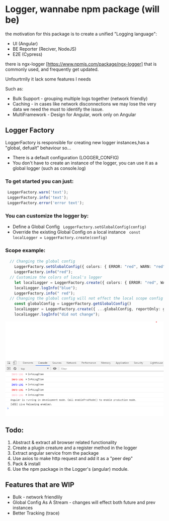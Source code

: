 # Logger, wannabe npm package (will be)

the motivation for this package is to create a unified "Logging language": 
- UI (Angular)
- BE Reporter (Reciver, NodeJS)
- E2E (Cypress)

there is ngx-logger [https://www.npmjs.com/package/ngx-logger] that is commonly used, and frequently get updated.

Unfourtrnlly it lack some features I needs

Such as:
 * Bulk Support - grouping multiple logs together (network friendly)
 * Caching - in cases like network disconnections we may lose the very data we need the must to identify the issue.
 * MultiFramework - Design for Angular, work only on Angular

  ## Logger Factory
 LoggerFactory is responsible for creating new logger instances,has a "global, defualt" behaviour so...
   - There is a default configuration (LOGGER_CONFIG)
   - You don't have to create an instance of the logger, you can use it as a global logger (such as console.log)
 
 ### To get started you can just: 
   ```ts
    LoggerFactory.warn('text');
    LoggerFactory.info('text');
    LoggerFactory.error('error text');
   ```

 ### You can customize the logger by:
  - Define a Global Config 
``` LoggerFactory.setGlobalConfig(config)```
  - Override the existing Global Config on a local instance 
``` const localLogger = LoggerFactory.create(config)```
### Scope example:
```ts
  // Changing the global config 
    LoggerFactory.setGlobalConfig({ colors: { ERROR: "red", WARN: "red", INFO: "red" } });
    LoggerFactory.info("red");
  // Customize the colors of local's logger 
    let localLogger = LoggerFactory.create({ colors: { ERROR: "red", WARN: "orange", INFO: "blue" } });
    localLogger.logInfo("blue");
    LoggerFactory.info(" red");
  // Changing the global config will not effect the local scope config but will effect any future logger's instances that will be created
    const globalConfig = LoggerFactory.getGlobalConfig()
    localLogger = LoggerFactory.create({ ...globalConfig, reportOnly: globalConfig.reportOnly });
    localLogger.logInfo("did not change");
```
![alt Result](/Screenshot%202021-03-03%20222140.png)

## Todo:
1.  Abstract & extract all browser related functionality 
2.  Create a plugin creature and a register method in the logger
3.  Extract angular service from the package 
4.  Use axios to make http request and add it as a "peer dep"
5.  Pack & install 
6.  Use the npm package in  the Logger's (angular) module. 

## Features that are WIP
- Bulk - network friendlily 
- Global Config As A Stream - changes will effect both future and prev instances
- Better Tracking (trace)

